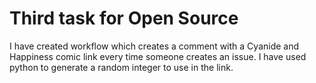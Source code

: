 # Third task for Open Source
I have created workflow which creates a comment with a Cyanide and Happiness comic link every time someone creates an issue. I have used python to 
generate a random integer to use in the link.

